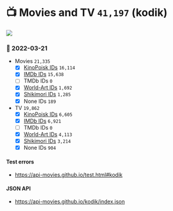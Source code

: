 # :tv: Movies and TV `41,197` (kodik)

<a href="https://API-Movies.github.io"><img src="https://API-Movies.github.io/banner.png?cache"></a>

### :date: 2022-03-21
- Movies `21,335`
  - [x] <a href="https://API-Movies.github.io/kodik/movie_kinopoisk_ids.json">KinoPoisk IDs</a> `16,114`
  - [x] <a href="https://API-Movies.github.io/kodik/movie_imdb_ids.json">IMDb IDs</a> `15,638`
  - [ ] TMDb IDs `0`
  - [x] <a href="https://API-Movies.github.io/kodik/movie_world_art_ids.json">World-Art IDs</a> `1,692`
  - [x] <a href="https://API-Movies.github.io/kodik/movie_shikimori_ids.json">Shikimori IDs</a> `1,285`
  - [x] None IDs `189`
- TV `19,862`
  - [x] <a href="https://API-Movies.github.io/kodik/tv_kinopoisk_ids.json">KinoPoisk IDs</a> `6,605`
  - [x] <a href="https://API-Movies.github.io/kodik/tv_imdb_ids.json">IMDb IDs</a> `6,921`
  - [ ] TMDb IDs `0`
  - [x] <a href="https://API-Movies.github.io/kodik/tv_world_art_ids.json">World-Art IDs</a> `4,113`
  - [x] <a href="https://API-Movies.github.io/kodik/tv_shikimori_ids.json">Shikimori IDs</a> `3,214`
  - [x] None IDs `904`
#### Test errors
- <a href='https://api-movies.github.io/test.html#kodik'>https://api-movies.github.io/test.html#kodik</a>
#### JSON API
- <a href='https://api-movies.github.io/kodik/index.json'>https://api-movies.github.io/kodik/index.json</a>
